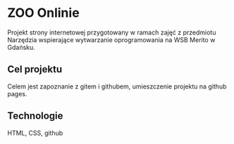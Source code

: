 # ZOO Onlinie
Projekt strony internetowej przygotowany w ramach zajęć z przedmiotu Narzędzia wspierające wytwarzanie oprogramowania na WSB Merito w Gdańsku.

## Cel projektu
Celem jest zapoznanie z gitem i githubem, umieszczenie projektu na github pages.

## Technologie
HTML, CSS, github